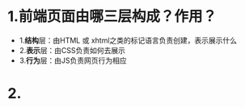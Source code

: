 # 1.前端页面由哪三层构成？作用？
- 1.**结构**层：由HTML 或 xhtml之类的标记语言负责创建，表示展示什么
- 2.**表示**层：由CSS负责如何去展示
- 3.**行为**层：由JS负责网页行为相应

# 2.